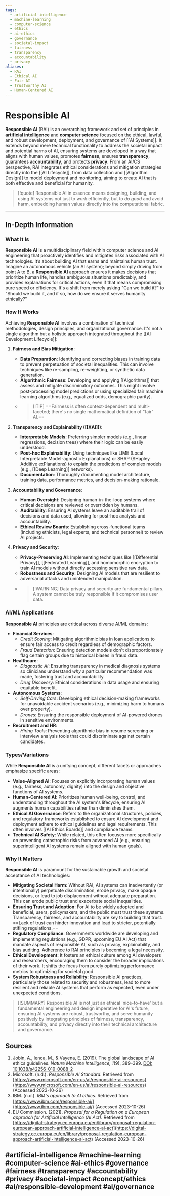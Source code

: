 ```yaml
---
tags:
  - artificial-intelligence
  - machine-learning
  - computer-science
  - ethics
  - ai-ethics
  - governance
  - societal-impact
  - fairness
  - transparency
  - accountability
  - privacy
aliases:
  - RAI
  - Ethical AI
  - Fair AI
  - Trustworthy AI
  - Human-Centered AI
---
```


# Responsible AI

**Responsible AI** (RAI) is an overarching framework and set of principles in **artificial intelligence** and **computer science** focused on the ethical, lawful, and robust development, deployment, and governance of [[AI Systems]]. It extends beyond mere technical functionality to address the societal impact and potential harms of AI, ensuring systems are developed in a way that aligns with human values, promotes **fairness**, ensures **transparency**, guarantees **accountability**, and protects **privacy**. From an AI/CS perspective, RAI integrates ethical considerations and mitigation strategies directly into the [[AI Lifecycle]], from data collection and [[Algorithm Design]] to model deployment and monitoring, aiming to create AI that is both effective and beneficial for humanity.

> [!quote] Responsible AI in essence means designing, building, and using AI systems not just to *work* efficiently, but to *do good* and avoid harm, embedding human values directly into the computational fabric.

---

## In-Depth Information

### What It Is

**Responsible AI** is a multidisciplinary field within computer science and AI engineering that proactively identifies and mitigates risks associated with AI technologies. It’s about building AI that earns and maintains human trust. Imagine an autonomous vehicle (an AI system); beyond simply driving from point A to B, a **Responsible AI** approach ensures it makes decisions that prioritize human life, handles ambiguous situations predictably, and provides explanations for critical actions, even if that means compromising pure speed or efficiency. It's a shift from merely asking "Can we build it?" to "Should we build it, and if so, how do we ensure it serves humanity ethically?"

### How It Works

Achieving **Responsible AI** involves a combination of technical methodologies, design principles, and organizational governance. It's not a single algorithm but a holistic approach integrated throughout the [[AI Development Lifecycle]]:

1.  **Fairness and Bias Mitigation**:
    *   **Data Preparation**: Identifying and correcting biases in training data to prevent perpetuation of societal inequalities. This can involve techniques like re-sampling, re-weighting, or synthetic data generation.
    *   **Algorithmic Fairness**: Developing and applying [[Algorithms]] that assess and mitigate discriminatory outcomes. This might involve post-processing model predictions or using specialized fair machine learning algorithms (e.g., equalized odds, demographic parity).
    *   > [!TIP] ==Fairness is often context-dependent and multi-faceted; there's no single mathematical definition of "fair" AI.==

2.  **Transparency and Explainability ([[XAI]])**:
    *   **Interpretable Models**: Preferring simpler models (e.g., linear regressions, decision trees) where their logic can be easily understood.
    *   **Post-hoc Explainability**: Using techniques like LIME (Local Interpretable Model-agnostic Explanations) or SHAP (SHapley Additive exPlanations) to explain the predictions of complex models (e.g., [[Deep Learning]] networks).
    *   **Documentation**: Thoroughly documenting model architecture, training data, performance metrics, and decision-making rationale.

3.  **Accountability and Governance**:
    *   **Human Oversight**: Designing human-in-the-loop systems where critical decisions are reviewed or overridden by humans.
    *   **Auditability**: Ensuring AI systems leave an auditable trail of decisions and data used, allowing for post-hoc analysis and accountability.
    *   **Ethical Review Boards**: Establishing cross-functional teams (including ethicists, legal experts, and technical personnel) to review AI projects.

4.  **Privacy and Security**:
    *   **Privacy-Preserving AI**: Implementing techniques like [[Differential Privacy]], [[Federated Learning]], and homomorphic encryption to train AI models without directly accessing sensitive raw data.
    *   **Robustness and Security**: Designing AI models that are resilient to adversarial attacks and unintended manipulation.
    *   > [!WARNING] Data privacy and security are fundamental pillars. A system cannot be truly responsible if it compromises user data.

### AI/ML Applications

**Responsible AI** principles are critical across diverse AI/ML domains:

*   **Financial Services**:
    *   *Credit Scoring*: Mitigating algorithmic bias in loan applications to ensure fair access to credit regardless of demographic factors.
    *   *Fraud Detection*: Ensuring detection models don't disproportionately flag certain groups due to historical biases in fraud data.
*   **Healthcare**:
    *   *Diagnostic AI*: Ensuring transparency in medical diagnosis systems so clinicians understand *why* a particular recommendation was made, fostering trust and accountability.
    *   *Drug Discovery*: Ethical considerations in data usage and ensuring equitable benefit.
*   **Autonomous Systems**:
    *   *Self-Driving Cars*: Developing ethical decision-making frameworks for unavoidable accident scenarios (e.g., minimizing harm to humans over property).
    *   *Drones*: Ensuring the responsible deployment of AI-powered drones in sensitive environments.
*   **Recruitment and HR**:
    *   *Hiring Tools*: Preventing algorithmic bias in resume screening or interview analysis tools that could discriminate against certain candidates.

### Types/Variations

While **Responsible AI** is a unifying concept, different facets or approaches emphasize specific areas:

*   **Value-Aligned AI**: Focuses on explicitly incorporating human values (e.g., fairness, autonomy, dignity) into the design and objective functions of AI systems.
*   **Human-Centered AI**: Prioritizes human well-being, control, and understanding throughout the AI system's lifecycle, ensuring AI augments human capabilities rather than diminishes them.
*   **Ethical AI Governance**: Refers to the organizational structures, policies, and regulatory frameworks established to ensure AI development and deployment adhere to ethical guidelines and legal requirements. This often involves [[AI Ethics Boards]] and compliance teams.
*   **Technical AI Safety**: While related, this often focuses more specifically on preventing catastrophic risks from advanced AI (e.g., ensuring superintelligent AI systems remain aligned with human goals).

### Why It Matters

**Responsible AI** is paramount for the sustainable growth and societal acceptance of AI technologies:

*   **Mitigating Societal Harm**: Without RAI, AI systems can inadvertently (or intentionally) perpetuate discrimination, erode privacy, make opaque decisions, or lead to job displacement without adequate preparation. This can erode public trust and exacerbate social inequalities.
*   **Ensuring Trust and Adoption**: For AI to be widely adopted and beneficial, users, policymakers, and the public must trust these systems. Transparency, fairness, and accountability are key to building that trust. ==Lack of trust can hinder innovation and lead to stricter, potentially stifling regulations.==
*   **Regulatory Compliance**: Governments worldwide are developing and implementing regulations (e.g., GDPR, upcoming EU AI Act) that mandate aspects of responsible AI, such as privacy, explainability, and bias auditing. Adherence to RAI principles is becoming a legal necessity.
*   **Ethical Development**: It fosters an ethical culture among AI developers and researchers, encouraging them to consider the broader implications of their work. It shifts the focus from purely optimizing performance metrics to optimizing for societal good.
*   **System Robustness and Reliability**: Responsible AI practices, particularly those related to security and robustness, lead to more resilient and reliable AI systems that perform as expected, even under unexpected conditions.

> [!SUMMARY] Responsible AI is not just an ethical 'nice-to-have' but a fundamental engineering and design imperative for AI's future, ensuring AI systems are robust, trustworthy, and serve humanity positively by integrating principles of fairness, transparency, accountability, and privacy directly into their technical architecture and governance.

## Sources

1.  Jobin, A., Ienca, M., & Vayena, E. (2019). The global landscape of AI ethics guidelines. *Nature Machine Intelligence, 1*(9), 389–399. [DOI: 10.1038/s42256-019-0088-2](https://doi.org/10.1038/s42256-019-0088-2)
2.  Microsoft. (n.d.). *Responsible AI Standard*. Retrieved from [https://www.microsoft.com/en-us/ai/responsible-ai-resources](https://www.microsoft.com/en-us/ai/responsible-ai-resources) (Accessed 2023-10-26)
3.  IBM. (n.d.). *IBM's approach to AI ethics*. Retrieved from [https://www.ibm.com/responsible-ai/](https://www.ibm.com/responsible-ai/) (Accessed 2023-10-26)
4.  EU Commission. (2021). *Proposal for a Regulation on a European approach for Artificial Intelligence (AI Act)*. Retrieved from [https://digital-strategy.ec.europa.eu/en/library/proposal-regulation-european-approach-artificial-intelligence-ai-act](https://digital-strategy.ec.europa.eu/en/library/proposal-regulation-european-approach-artificial-intelligence-ai-act) (Accessed 2023-10-26)

#artificial-intelligence #machine-learning #computer-science #ai-ethics #governance #fairness #transparency #accountability #privacy #societal-impact #concept/ethics #ai/responsible-development #ai/governance
---